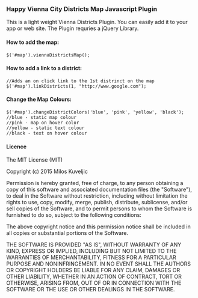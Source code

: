 <h3>Happy Vienna City Districts Map Javascript Plugin</h3>

This is a light weight Vienna Districts Plugin. You can easily add it to your app or web site. The Plugin requries a jQuery Library.<br/>

<h4>How to add the map:</h4>

<pre><code>$('#map').viennaDistrictsMap();</code></pre>

<h4>How to add a link to a district:</h4>

<pre><code>//Adds an on click link to the 1st distrinct on the map
$('#map').linkDistricts(1, "http://www.google.com");</code></pre>

<h4>Change the Map Colours:</h4>
<pre><code>$('#map').changeDistrictColors('blue', 'pink', 'yellow', 'black');
//blue - static map colour
//pink - map on hover color
//yellow - static text colour
//black - text on hover colour</code></pre>

<h4>Licence</h4>

The MIT License (MIT)

Copyright (c) 2015 Milos Kuveljic

Permission is hereby granted, free of charge, to any person obtaining a copy
of this software and associated documentation files (the "Software"), to deal
in the Software without restriction, including without limitation the rights
to use, copy, modify, merge, publish, distribute, sublicense, and/or sell
copies of the Software, and to permit persons to whom the Software is
furnished to do so, subject to the following conditions:

The above copyright notice and this permission notice shall be included in all
copies or substantial portions of the Software.

THE SOFTWARE IS PROVIDED "AS IS", WITHOUT WARRANTY OF ANY KIND, EXPRESS OR
IMPLIED, INCLUDING BUT NOT LIMITED TO THE WARRANTIES OF MERCHANTABILITY,
FITNESS FOR A PARTICULAR PURPOSE AND NONINFRINGEMENT. IN NO EVENT SHALL THE
AUTHORS OR COPYRIGHT HOLDERS BE LIABLE FOR ANY CLAIM, DAMAGES OR OTHER
LIABILITY, WHETHER IN AN ACTION OF CONTRACT, TORT OR OTHERWISE, ARISING FROM,
OUT OF OR IN CONNECTION WITH THE SOFTWARE OR THE USE OR OTHER DEALINGS IN THE
SOFTWARE.
